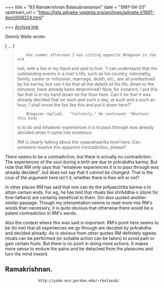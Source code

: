 +++
title = "83 Ramakrishnan Balasubramanian"
date = "1997-04-20"
upstream_url = "https://lists.advaita-vedanta.org/archives/advaita-l/1997-April/006224.html"

+++
[Archive link](https://lists.advaita-vedanta.org/archives/advaita-l/1997-April/006224.html)

Dennis Waite wrote:

[ ... ]

>         One summer afternoon I was sitting opposite Bhagavan in the old
> hall, with
>         a fan in my hand and said to him: "I can understand that the
 outstanding
>         events in a man's life, such as his country, nationality, family,
> career or
>         rofession, marriage, death, etc., are all predestined by his karma,
 but
>         can it be that all the details of his life, down to the minutest, have
>         already been determined? Now, for instance, I put this fan that is in
 my
>         hand down on the floor here. Can it be that it was already decided
> that on
>         such and such a day, at such and a such an hour, I shall move the
> fan like
>         this and put it down here?"
>
>         Bhagavan replied,   "Certainly." He continued: "Whatever this body
> is to do
>         and whatever experiences it is to pass through was already decided
> when it
>         came into existence.
>
> RM is clearly talking about the vyaavahaarika level here. Can someone
> resolve this apparent contradiction, please?

There seems to be a contradiction, but there is actually no contradiction. The
experiences of the soul during a birth are due to prArabdha karma. But note
that RM only says that "whatever experiences it is to pass through was already
decided", but does not say that it _cannot be changed_. That is the crux of
the argument here isn't it, whether there is free will or not?

In other places RM has said that one can do the prAyaschitta karma-s to attain
certain ends. For eg, he has told that rituals like shrAddha-s (done for
fore-fathers) are certainly beneficial to them. Giri also quoted another
similar passage. Though my interpretation seems to read more into RM's words
than necessary, it is quite obvious that otherwise there would be a patent
contradiction in RM's words.

Also the context where this was said is important. RM's point here seems to be
(to me) that all experiences we go through are decided by prArabdha and
decided already. As is obvious from other quotes RM definitely agrees rituals
can be performed (or suitable action can be taken) to avoid pain or gain
certain fruits. But there is no point in doing more actions. It makes more
sense to endure the pains and be detached from the pleasures and turn the mind
inward.

Ramakrishnan.
--
                   http://yake.ecn.purdue.edu/~rbalasub/

